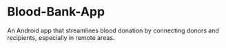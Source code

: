 # Blood-Bank-App
An Android app that streamlines blood donation by connecting donors and recipients, especially in remote areas.
